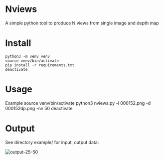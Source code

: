 # Nviews
A simple python tool to produce N views from single image and depth map

# Install
	python3 -m venv venv
	source venv/bin/activate
	pip install -r requirements.txt 
	deactivate

# Usage 
Example
	source venv/bin/activate 
	python3 nviews.py -i 000152.png -d 000152dp.png -nv 50 
	deactivate

# Output
See directory example/ for input, output data:

![output-25-50](https://user-images.githubusercontent.com/84878752/209672713-07349566-4746-4daf-bb45-ff7106f1df5a.gif)
